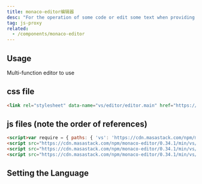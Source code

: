 ```yaml
---
title: monaco-editor编辑器
desc: "For the operation of some code or edit some text when providing syntax highlighting and syntax prompt, support for custom syntax prompt, support for dynamic grammar switching, let your edit box more advanced!"
tag: js-proxy
related:
  - /components/monaco-editor
---
```


## Usage

Multi-function editor to use

## css file

```html
<link rel="stylesheet" data-name="vs/editor/editor.main" href="https://cdn.masastack.com/npm/monaco-editor/0.34.1/min/vs/editor/editor.main.css">
```

## js files (note the order of references)

```html
<script>var require = { paths: { 'vs': 'https://cdn.masastack.com/npm/monaco-editor/0.34.1/min/vs' } };</script>
<script src="https://cdn.masastack.com/npm/monaco-editor/0.34.1/min/vs/loader.js"></script>
<script src="https://cdn.masastack.com/npm/monaco-editor/0.34.1/min/vs/editor/editor.main.nls.js"></script>
<script src="https://cdn.masastack.com/npm/monaco-editor/0.34.1/min/vs/editor/editor.main.js"></script>
```

<masa-example file="Examples.components.monaco_editor.Index"></masa-example>

## Setting the Language

<masa-example file="Examples.components.monaco_editor.SwitchLanguage"></masa-example>